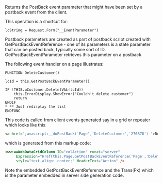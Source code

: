 ﻿Returns the PostBack event parameter that might have been set by a postback event from the client. 

This operation is a shortcut for:

```foxpro
lcString = Request.Form("__EventParameter")
```

Postback parameters are created as part of postback script created with GetPostBackEventReference - one of its parameters is a state parameter that can be posted back, typically some sort of ID. GetPostBackEventParameter retrieves this parameter on a postback.

The following event handler on a page illustrates:

```foxpro
FUNCTION DeleteCustomer()

lcId = this.GetPostBackEventParameter()

IF !THIS.oCustomer.Delete(VAL(lcId))
	this.ErrorDisplay.ShowError("Couldn't delete customer")
	return
ENDIF
* ** Just redisplay the list
ENDFUNC
```

This code is called from client events generated say in a grid or repeater which looks like this:

```html
<a href="javascript:__doPostBack('Page','DeleteCustomer','270878') ">Delete</a>
```

which is generated from this markup code:

```html
<ww:wwWebDataGridColumn ID="colAction" runat="server"
     Expression="Href(this.Page.GetPostBackEventReference('Page','DeleteCustomer',Trans(pk),.t.),'Delete')"
     style="text-align: center;" HeaderText="Action" />
```

Note the embedded GetPostBackEventReference and the Trans(Pk) which is the parameter embedded in server side generation code.